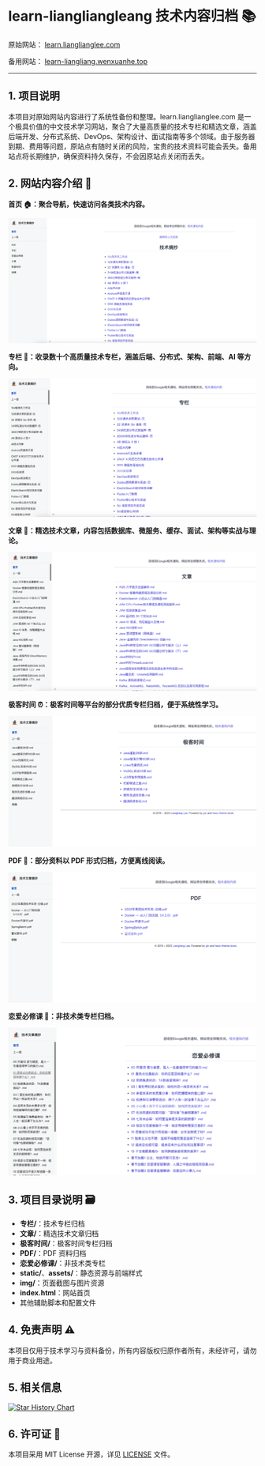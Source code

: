 # learn-liangliangleang 技术内容归档 📚

原始网站： [learn.lianglianglee.com](https://learn.lianglianglee.com)

备用网站： [learn-liangliang.wenxuanhe.top](https://learn-liangliang.wenxuanhe.top)

---

## 1. 项目说明

本项目对原始网站内容进行了系统性备份和整理。learn.lianglianglee.com 是一个极具价值的中文技术学习网站，聚合了大量高质量的技术专栏和精选文章，涵盖后端开发、分布式系统、DevOps、架构设计、面试指南等多个领域。由于服务器到期、费用等问题，原站点有随时关闭的风险，宝贵的技术资料可能会丢失。备用站点将长期维护，确保资料持久保存，不会因原站点关闭而丢失。

## 2. 网站内容介绍 📝

**首页 🏠：聚合导航，快速访问各类技术内容。**
<p align="center">
  <img src="img/index.png" />
</p>

**专栏 📖：收录数十个高质量技术专栏，涵盖后端、分布式、架构、前端、AI 等方向。**
<p align="center">
  <img src="img/专栏.png" />
</p>

**文章 📰：精选技术文章，内容包括数据库、微服务、缓存、面试、架构等实战与理论。**
<p align="center">
  <img src="img/文章.png" />
</p>

**极客时间 ⏰：极客时间等平台的部分优质专栏归档，便于系统性学习。**
<p align="center">
  <img src="img/极客时间.png" />
</p>

**PDF 📄：部分资料以 PDF 形式归档，方便离线阅读。**
<p align="center">
  <img src="img/PDF.png" />
</p>

**恋爱必修课 💌：非技术类专栏归档。**
<p align="center">
  <img src="img/恋爱必修课.png" />
</p>

## 3. 项目目录说明 🗃️

- **专栏/**：技术专栏归档
- **文章/**：精选技术文章归档
- **极客时间/**：极客时间专栏归档
- **PDF/**：PDF 资料归档
- **恋爱必修课/**：非技术类专栏
- **static/**、**assets/**：静态资源与前端样式
- **img/**：页面截图与图片资源
- **index.html**：网站首页
- 其他辅助脚本和配置文件

## 4. 免责声明 ⚠️

本项目仅用于技术学习与资料备份，所有内容版权归原作者所有，未经许可，请勿用于商业用途。

## 5. 相关信息

[![Star History Chart](https://api.star-history.com/svg?repos=xixiwenxuanhe/learn-liangliang&type=Date)](https://www.star-history.com/#xixiwenxuanhe/learn-liangliang&Date)

## 6. 许可证 📝

本项目采用 MIT License 开源，详见 [LICENSE](./LICENSE) 文件。
